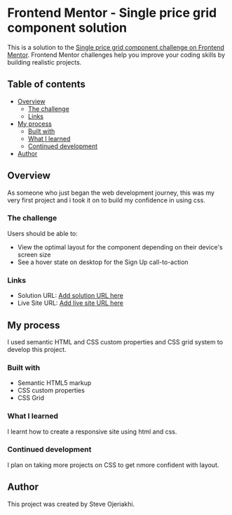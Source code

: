 # Frontend Mentor - Single price grid component solution

This is a solution to the [Single price grid component challenge on Frontend Mentor](https://www.frontendmentor.io/challenges/single-price-grid-component-5ce41129d0ff452fec5abbbc). Frontend Mentor challenges help you improve your coding skills by building realistic projects. 

## Table of contents

- [Overview](#overview)
  - [The challenge](#the-challenge)
  - [Links](#links)
- [My process](#my-process)
  - [Built with](#built-with)
  - [What I learned](#what-i-learned)
  - [Continued development](#continued-development)
- [Author](#author)

## Overview

As someone who just began the web development journey, this was my very first project and i took it on to build my confidence in using css.

### The challenge

Users should be able to:

- View the optimal layout for the component depending on their device's screen size
- See a hover state on desktop for the Sign Up call-to-action

### Links

- Solution URL: [Add solution URL here](https://your-solution-url.com)
- Live Site URL: [Add live site URL here](https://your-live-site-url.com)

## My process

I used semantic HTML and CSS custom properties and CSS grid system to develop this project.

### Built with

- Semantic HTML5 markup
- CSS custom properties
- CSS Grid

### What I learned

I learnt how to create a responsive site using html and css.

### Continued development

I plan on taking more projects on CSS to get nmore confident with layout.

## Author

This project was created by Steve Ojeriakhi. 

